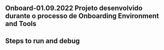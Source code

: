 Onboard-01.09.2022
Projeto desenvolvido durante o processo de Onboarding
Environment and Tools
-
Steps to run and debug
-

